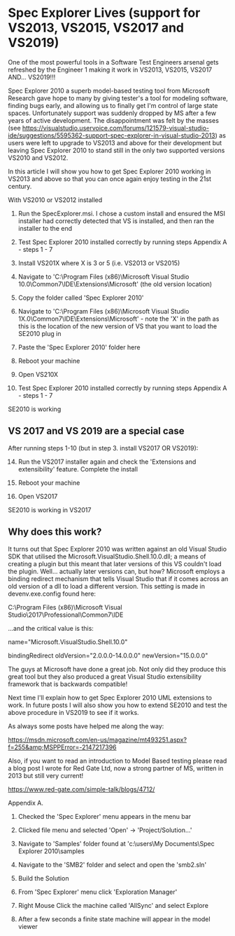 # Spec Explorer Lives (support for VS2013, VS2015, VS2017 and VS2019)

One of the most powerful tools in a Software Test Engineers arsenal gets refreshed by the Engineer 1 making it work in VS2013, VS2015, VS2017 AND... VS2019!!!


Spec Explorer 2010 a superb model-based testing tool from Microsoft Research gave hope to many by giving tester's a tool for modeling software, finding bugs early, and allowing us to finally get I'm control of large state spaces. Unfortunately support was suddenly dropped by MS after a few years of active development. The disappointment was felt by the masses (see https://visualstudio.uservoice.com/forums/121579-visual-studio-ide/suggestions/5595362-support-spec-explorer-in-visual-studio-2013) as users were left to upgrade to VS2013 and above for their development but leaving Spec Explorer 2010 to stand still in the only two supported versions VS2010 and VS2012.

In this article I will show you how to get Spec Explorer 2010 working in VS2013 and above so that you can once again enjoy testing in the 21st century.

With VS2010 or VS2012 installed

1. Run the SpecExplorer.msi. I chose a custom install and ensured the MSI installer had correctly detected that VS is installed, and then ran the installer to the end

2. Test Spec Explorer 2010 installed correctly by running steps Appendix A - steps 1 - 7

3. Install VS201X where X is 3 or 5 (i.e. VS2013 or VS2015)

4. Navigate to 'C:\Program Files (x86)\Microsoft Visual Studio 10.0\Common7\IDE\Extensions\Microsoft' (the old version location)

5. Copy the folder called 'Spec Explorer 2010'

6. Navigate to 'C:\Program Files (x86)\Microsoft Visual Studio 1X.0\Common7\IDE\Extensions\Microsoft' - note the 'X' in the path as this is the location of the new version of VS that you want to load the SE2010 plug in

7. Paste the 'Spec Explorer 2010' folder here

8. Reboot your machine

9. Open VS210X

10. Test Spec Explorer 2010 installed correctly by running steps Appendix A - steps 1 - 7

SE2010 is working

## VS 2017 and VS 2019 are a special case

After running steps 1-10 (but in step 3. install VS2017 OR VS2019):

14. Run the VS2017 installer again and check the 'Extensions and extensibility' feature. Complete the install

15. Reboot your machine

16. Open VS2017

SE2010 is working in VS2017

## Why does this work?

It turns out that Spec Explorer 2010 was written against an old Visual Studio SDK that utilised the Microsoft.VisualStudio.Shell.10.0.dll; a means of creating a plugin but this meant that later versions of this VS couldn't load the plugin. Well... actually later versions can, but how? Microsoft employs a binding redirect mechanism that tells Visual Studio that if it comes across an old version of a dll to load a different version. This setting is made in devenv.exe.config found here:

C:\Program Files (x86)\Microsoft Visual Studio\2017\Professional\Common7\IDE

...and the critical value is this:

name="Microsoft.VisualStudio.Shell.10.0"

bindingRedirect oldVersion="2.0.0.0-14.0.0.0" newVersion="15.0.0.0"

The guys at Microsoft have done a great job. Not only did they produce this great tool but they also produced a great Visual Studio extensibility framework that is backwards compatible!

Next time I'll explain how to get Spec Explorer 2010 UML extensions to work. In future posts I will also show you how to extend SE2010 and test the above procedure in VS2019 to see if it works.

As always some posts have helped me along the way:

https://msdn.microsoft.com/en-us/magazine/mt493251.aspx?f=255&amp;MSPPError=-2147217396

Also, if you want to read an introduction to Model Based testing please read a blog post I wrote for Red Gate Ltd, now a strong partner of MS, written in 2013 but still very current!

https://www.red-gate.com/simple-talk/blogs/4712/

Appendix A.

1. Checked the 'Spec Explorer' menu appears in the menu bar

2. Clicked file menu and selected 'Open' -&gt;  'Project/Solution...'

3. Navigate to 'Samples' folder found at 'c:\users\\My Documents\Spec Explorer 2010\samples

4. Navigate to the 'SMB2' folder and select and open the 'smb2.sln'

5. Build the Solution

6. From 'Spec Explorer' menu click 'Exploration Manager'

7. Right Mouse Click the machine called 'AllSync' and select Explore

8. After a few seconds a finite state machine will appear in the model viewer
